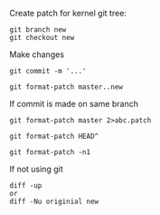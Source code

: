 Create patch for kernel git tree:

```
git branch new
git checkout new
```

Make changes

```
git commit -m '...'
```

```
git format-patch master..new 
```

If commit is made on same branch

```
git format-patch master 2>abc.patch
```

```
git format-patch HEAD^
```

```
git format-patch -n1
```

If not using git 

```
diff -up
or 
diff -Nu originial new
```


